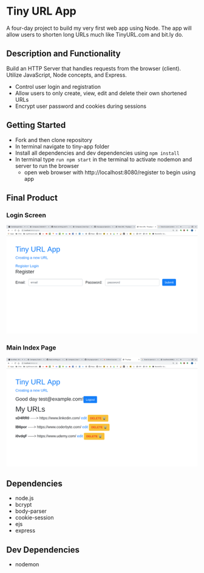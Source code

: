 # Tiny URL App
A four-day project to build my very first web app using Node. The app will allow users to shorten long URLs much like TinyURL.com and bit.ly do.

## Description and Functionality
Build an HTTP Server that handles requests from the browser (client). Utilize JavaScript, Node concepts, and Express.

- Control user login and registration
- Allow users to only create, view, edit and delete their own shortened URLs
- Encrypt user password and cookies during sessions

## Getting Started
- Fork and then clone repository
- In terminal navigate to tiny-app folder
- Install all dependencies and dev dependencies using ```npm install```
- In terminal type ```run npm start``` in the terminal to activate nodemon and server to run the browser
  - open web browser with http://localhost:8080/register to begin using app

## Final Product
### Login Screen
!["Screenshot of register page"](https://github.com/cpfeiffer325/tiny-app-project/blob/master/docs/Registration_Page.png)

### Main Index Page
!["Screenshot of the URLs page"](https://github.com/cpfeiffer325/tiny-app-project/blob/master/docs/Screenshot_URLs_Page.png)

## Dependencies
- node.js
- bcrypt
- body-parser
- cookie-session
- ejs
- express

## Dev Dependencies
- nodemon
